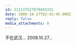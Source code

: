 ```yaml
---
id: 111137527879445331
date: 2008-10-27T02:42:45.000Z
reply: false
media_attachments: 0
---
```


不在武汉... 2008.10.27...


